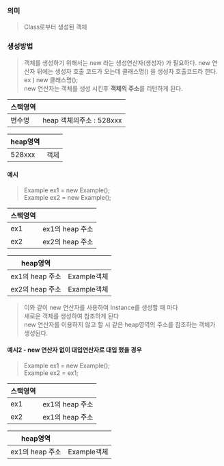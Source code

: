 ### 의미
> Class로부터 생성된 객체

### 생성방법
> 객체를 생성하기 위해서는 new 라는 생성연산자(생성자) 가 필요하다.
> new 연산자 뒤에는 생성자 호출 코드가 오는데 클래스명() 을 생성자 호출코드라 한다.  
> ex ) new 클래스명();  
> new 연산자는 객체를 생성 시킨후 **객체의 주소**를 리턴하게 된다.

|스택영역| |
|---|---|
|변수명|heap 객체의주소 : 528xxx|

|heap영역| |
|---|----|
|528xxx| 객체|


#### 예시
> Example ex1 = new Example();  
> Example ex2 = new Example();  


|스택영역| |
|---|---|
|ex1|ex1의 heap 주소|
|ex2|ex2의 heap 주소|

|heap영역| |
|---|----|
|ex1의 heap 주소| Example객체|
|ex2의 heap 주소| Example객체|

> 이와 같이 new 연산자를 사용하여 Instance를 생성할 때 마다  
> 새로운 객체를 생성하여 참조하게 된다  
> new 연산자를 이용하지 않고 할 시 같은 heap영역의 주소를 참조하는 객체가 생성된다.

#### 예시2 - new 연산자 없이 대입연산자로 대입 했을 경우
> Example ex1 = new Example();  
> Example ex2 = ex1;


|스택영역| |
|---|---|
|ex1|ex1의 heap 주소|
|ex2|ex1의 heap 주소|

|heap영역| |
|---|----|
|ex1의 heap 주소| Example객체|

